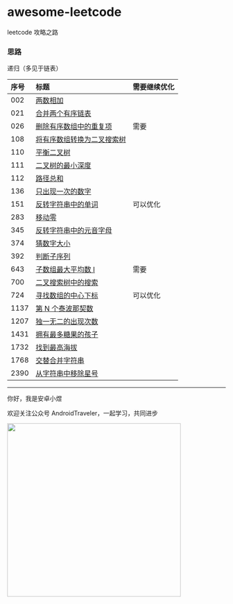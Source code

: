 # awesome-leetcode
leetcode 攻略之路

### 思路
递归（多见于链表）


| 序号          | 标题                             | 需要继续优化       |
|:------------|:-------------------------------|:-------------|
| 002         | [两数相加](./java/002.md)          |
| 021         | [合并两个有序链表](./java/021.md)      |
| 026         | [删除有序数组中的重复项](./java/026.md)   | 需要 |
| 108         | [将有序数组转换为二叉搜索树](./java/108.md) |
| 110         | [平衡二叉树](./java/110.md)         |
| 111         | [二叉树的最小深度](./java/111.md)      |
| 112         | [路径总和](./java/112.md)          |
| 136         | [只出现一次的数字](./java/136.md)      |
| 151         | [反转字符串中的单词](./java/151.md)     |可以优化|
| 283         | [移动零](./java/283.md)           |
| 345         | [反转字符串中的元音字母](./java/345.md)   |
| 374         | [猜数字大小](./java/374.md)         |
| 392         | [判断子序列](./java/392.md)         |
| 643         | [子数组最大平均数 I](./java/643.md)    |需要|
| 700         | [二叉搜索树中的搜索](./java/700.md)     |
| 724         | [寻找数组的中心下标](./java/724.md)     |可以优化|
| 1137        | [第 N 个泰波那契数](./java/1137.md)   |
| 1207        | [独一无二的出现次数](./java/1207.md)    |
| 1431        | [拥有最多糖果的孩子](./java/1431.md)    |
| 1732        | [找到最高海拔](./java/1732.md)       |
| 1768        | [交替合并字符串](./java/1768.md)      |
| 2390        | [从字符串中移除星号](./java/2390.md)    |




<hr/>

你好，我是安卓小煜

欢迎关注公众号 AndroidTraveler，一起学习，共同进步

<img src="./res/image/wechat_official_account.jpg" width="400"/>
